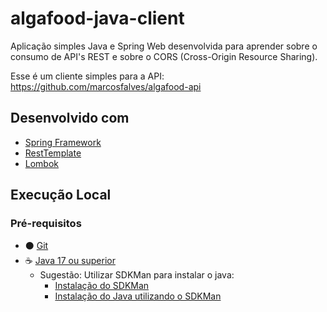 # algafood-java-client
Aplicação simples Java e Spring Web desenvolvida para aprender sobre o consumo de API's REST e sobre o CORS (Cross-Origin Resource Sharing).

Esse é um cliente simples para a API: https://github.com/marcosfalves/algafood-api

## Desenvolvido com
* [Spring Framework](https://spring.io/projects/spring-framework)
* [RestTemplate](https://docs.spring.io/spring-framework/docs/current/reference/html/web.html#webmvc-resttemplate)
* [Lombok](https://projectlombok.org/)


## Execução Local
### Pré-requisitos
- ⚫ [Git](https://git-scm.com/)
- ☕ [Java 17 ou superior](https://openjdk.org/projects/jdk/)
    - Sugestão: Utilizar SDKMan para instalar o java:
        - [Instalação do SDKMan](https://sdkman.io/install)
        - [Instalação do Java utilizando o SDKMan](https://sdkman.io/usage)